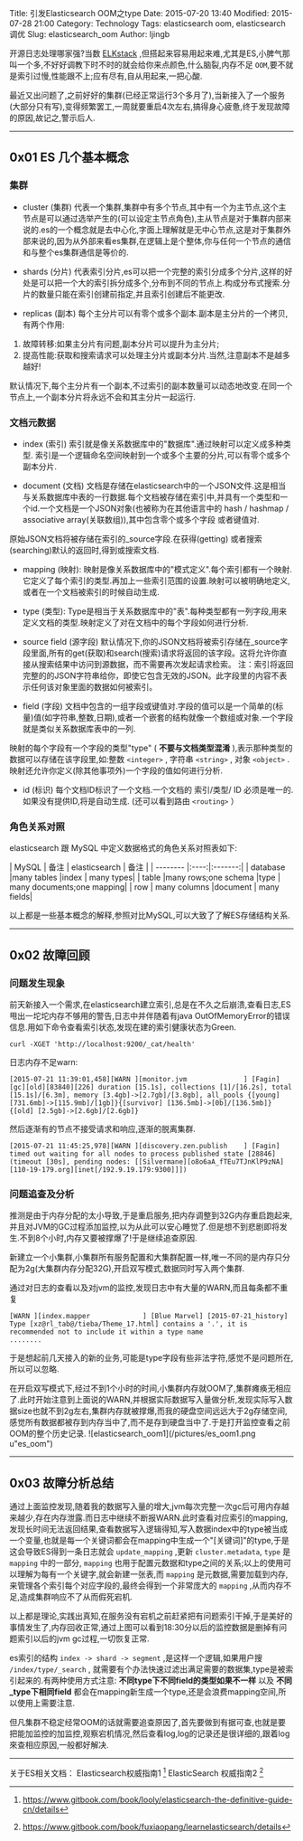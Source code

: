 Title: 引发Elasticsearch OOM之type
Date: 2015-07-20 13:40
Modified: 2015-07-28 21:00
Category: Technology
Tags: elasticsearch oom, elasticsearch 调优
Slug: elasticsearch_oom
Author: ljingb

开源日志处理哪家强?当数 [ELKstack](https://www.elastic.co/) ,但搭起来容易用起来难,尤其是ES,小脾气那叫一个多,不好好调教下时不时的就会给你来点颜色,什么脑裂,内存不足 `OOM`,要不就是索引过慢,性能跟不上;应有尽有,自从用起来,一把心酸.

最近又出问题了,之前好好的集群(已经正常运行3个多月了),当新接入了一个服务(大部分只有写),变得频繁罢工,一周就要重启4次左右,搞得身心疲惫,终于发现故障的原因,故记之,警示后人.

* * *

## 0x01 ES 几个基本概念

###  集群

* cluster (集群)
代表一个集群,集群中有多个节点,其中有一个为主节点,这个主节点是可以通过选举产生的(可以设定主节点角色),主从节点是对于集群内部来说的.es的一个概念就是去中心化,字面上理解就是无中心节点,这是对于集群外部来说的,因为从外部来看es集群,在逻辑上是个整体,你与任何一个节点的通信和与整个es集群通信是等价的.

* shards (分片)
代表索引分片,es可以把一个完整的索引分成多个分片,这样的好处是可以把一个大的索引拆分成多个,分布到不同的节点上.构成分布式搜索.分片的数量只能在索引创建前指定,并且索引创建后不能更改.

* replicas (副本)
每个主分片可以有零个或多个副本.副本是主分片的一个拷贝,有两个作用:

 1. 故障转移:如果主分片有问题,副本分片可以提升为主分片;
 2. 提高性能:获取和搜索请求可以处理主分片或副本分片.当然,注意副本不是越多越好!

 默认情况下,每个主分片有一个副本,不过索引的副本数量可以动态地改变.在同一个节点上,一个副本分片将永远不会和其主分片一起运行.

### 文档元数据
* index (索引)
索引就是像关系数据库中的"数据库".通过映射可以定义成多种类型.
索引是一个逻辑命名空间映射到一个或多个主要的分片,可以有零个或多个副本分片.

* document (文档)
文档是存储在elasticsearch中的一个JSON文件.这是相当与关系数据库中表的一行数据.每个文档被存储在索引中,并具有一个类型和一个id.一个文档是一个JSON对象(也被称为在其他语言中的 hash / hashmap / associative array(关联数组)),其中包含零个或多个字段 或者键值对.

 原始JSON文档将被存储在索引的_source字段.在获得(getting) 或者搜索(searching)默认的返回时,得到或搜索文档.

* mapping (映射):
映射是像关系数据库中的"模式定义".每个索引都有一个映射.它定义了每个索引的类型.再加上一些索引范围的设置.映射可以被明确地定义,或者在一个文档被索引的时候自动生成.

* type (类型):
Type是相当于关系数据库中的"表".每种类型都有一列字段,用来定义文档的类型.映射定义了对在文档中的每个字段如何进行分析.

* source field (源字段)
默认情况下,你的JSON文档将被索引存储在_source字段里面,所有的get(获取)和search(搜索)请求将返回的该字段。这将允许你直接从搜索结果中访问到源数据，而不需要再次发起请求检索。
注：索引将返回完整的的JSON字符串给你，即使它包含无效的JSON。此字段里的内容不表示任何该对象里面的数据如何被索引。

* field (字段)
文档中包含的一组字段或键值对.字段的值可以是一个简单的(标量)值(如字符串,整数,日期),或者一个嵌套的结构就像一个数组或对象.一个字段就是类似关系数据库表中的一列.

 映射的每个字段有一个字段的类型"type" ( **不要与文档类型混淆** ),表示那种类型的数据可以存储在该字段里,如:整数 `<integer>` , 字符串 `<string>` , 对象 `<object>` .映射还允许你定义(除其他事项外)一个字段的值如何进行分析.

* id (标识)
每个文档ID标识了一个文档.一个文档的 索引/类型/ ID 必须是唯一的.如果没有提供ID,将是自动生成. (还可以看到路由 `<routing>` ）

### 角色关系对照

elasticsearch 跟 MySQL 中定义数据格式的角色关系对照表如下:

| MySQL    |  备注 | elasticsearch | 备注 |
| -------- |:----:|:-------:|
| database |many tables |index | many types|
| table    |many rows;one schema |type | many documents;one mapping|
| row      | many columns |document | many fields|

以上都是一些基本概念的解释,参照对比MySQL,可以大致了了解ES存储结构关系.

***

## 0x02 故障回顾

### 问题发生现象
前天新接入一个需求,在elasticsearch建立索引,总是在不久之后崩溃,查看日志,ES甩出一坨坨内存不够用的警告,日志中并伴随着有java OutOfMemoryError的错误信息.用如下命令查看索引状态,发现在建的索引健康状态为Green.

```
curl -XGET 'http://localhost:9200/_cat/health'
```
日志内存不足warn:

```
[2015-07-21 11:39:01,458][WARN ][monitor.jvm              ] [Fagin] [gc][old][83840][226] duration [15.1s], collections [1]/[16.2s], total [15.1s]/[6.3m], memory [3.4gb]->[2.7gb]/[3.8gb], all_pools {[young] [731.6mb]->[115.9mb]/[1gb]}{[survivor] [136.5mb]->[0b]/[136.5mb]}{[old] [2.5gb]->[2.6gb]/[2.6gb]}
```
然后逐渐有的节点不接受请求和响应,逐渐的脱离集群.

```
[2015-07-21 11:45:25,978][WARN ][discovery.zen.publish    ] [Fagin] timed out waiting for all nodes to process published state [28846] (timeout [30s], pending nodes: [[Silvermane][o8o6aA_fTEu7TJnKlP9zNA][110-19-179.org][inet[/192.9.19.179:9300]]])
```

### 问题追查及分析
推测是由于内存分配的太小导致,于是重启服务,把内存调整到32G内存重启跑起来,并且对JVM的GC过程添加监控,以为从此可以安心睡觉了.但是想不到悲剧即将发生.不到8个小时,内存又要被撑爆了!于是继续追查原因.

新建立一个小集群,小集群所有服务配置和大集群配置一样,唯一不同的是内存只分配为2g(大集群内存分配32G),开启双写模式,数据同时写入两个集群.

通过对日志的查看以及对jvm的监控,发现日志中有大量的WARN,而且每条都不重复
```
[WARN ][index.mapper             ] [Blue Marvel] [2015-07-21_history] Type [xz@rl_tab@/tieba/Theme_17.html] contains a '.', it is recommended not to include it within a type name
........
```
于是想起前几天接入的新的业务,可能是type字段有些非法字符,感觉不是问题所在,所以可以忽略.

在开启双写模式下,经过不到1个小时的时间,小集群内存就OOM了,集群瘫痪无相应了.此时开始注意到上面说的WARN,并根据实际数据写入量做分析,发现实际写入数据size也就不到2g左右,集群内存就被撑爆,而我的硬盘空间远远大于2g存储空间,感觉所有数据都被存到内存当中了,而不是存到硬盘当中了.于是打开监控查看之前OOM的整个历史记录.
![elasticsearch_oom1](/pictures/es_oom1.png u"es_oom")

***

## 0x03 故障分析总结
通过上面监控发现,随着我的数据写入量的增大,jvm每次完整一次gc后可用内存越来越少,存在内存泄露.而日志中继续不断报WARN.此时查看对应索引的mapping,发现长时间无法返回结果,查看数据写入逻辑得知,写入数据index中的type被当成一个变量,也就是每一个关键词都会在mapping中生成一个"[关键词]"的type,于是这会导致ES得到一条日志就会 `update_mapping` ,更新 `cluster.metadata`, `type` 是 `mapping` 中的一部分, `mapping` 也用于配置元数据和type之间的关系;以上的使用可以理解为每有一个关键字,就会新建一张表,而 `mapping` 是元数据,需要加载到内存,来管理各个索引每个对应字段的,最终会得到一个非常庞大的 `mapping` ,从而内存不足,造成集群响应不了从而假死宕机.

以上都是理论,实践出真知,在服务没有宕机之前赶紧把有问题索引干掉,于是美好的事情发生了,内存回收正常,通过上图可以看到18:30分以后的监控数据是删掉有问题索引以后的jvm gc过程,一切恢复正常.

es索引的结构 `index -> shard -> segment` ,是这样一个逻辑,如果用户搜 `/index/type/_search` , 就需要有个办法快速过滤出满足需要的数据集,type是被索引起来的.有两种使用方式注意: **不同type下不同field的类型如果不一样** 以及 **不同_type下相同field** 都会在mapping新生成一个type,还是会浪费mapping空间,所以使用上需要注意.

但凡集群不稳定经常OOM的话就需要追查原因了,首先要做到有据可查,也就是要把能加监控的加监控,观察宕机情况,然后查看log,log的记录还是很详细的,跟着log來查相应原因,一般都好解决.

***

关于ES相关文档：
Elasticsearch权威指南1 [^ES_BOOK1]
ElasticSearch 权威指南2 [^ES_BOOK2]

[^ES_BOOK1]: https://www.gitbook.com/book/looly/elasticsearch-the-definitive-guide-cn/details

[^ES_BOOK2]: https://www.gitbook.com/book/fuxiaopang/learnelasticsearch/details
